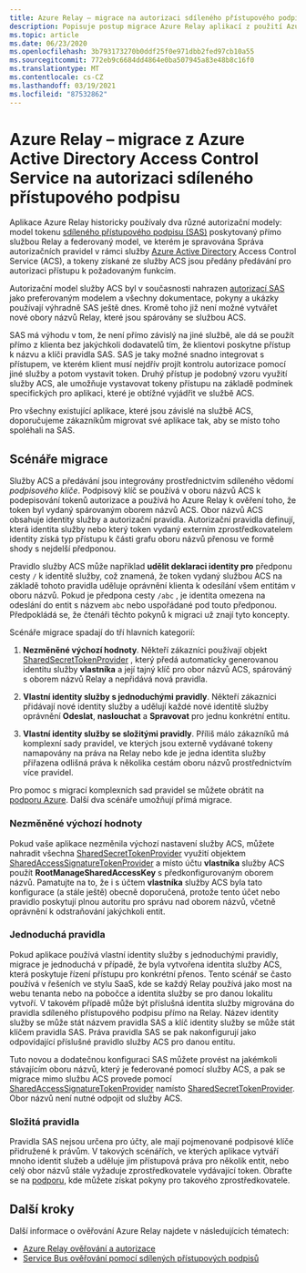 ```yaml
---
title: Azure Relay – migrace na autorizaci sdíleného přístupového podpisu
description: Popisuje postup migrace Azure Relay aplikací z použití Azure Active Directory Access Control Service k autorizaci sdíleného přístupového podpisu.
ms.topic: article
ms.date: 06/23/2020
ms.openlocfilehash: 3b793173270b0ddf25f0e971dbb2fed97cb10a55
ms.sourcegitcommit: 772eb9c6684dd4864e0ba507945a83e48b8c16f0
ms.translationtype: MT
ms.contentlocale: cs-CZ
ms.lasthandoff: 03/19/2021
ms.locfileid: "87532862"
---
```

# <a name="azure-relay---migrate-from-azure-active-directory-access-control-service-to-shared-access-signature-authorization"></a>Azure Relay – migrace z Azure Active Directory Access Control Service na autorizaci sdíleného přístupového podpisu

Aplikace Azure Relay historicky používaly dva různé autorizační modely: model tokenu [sdíleného přístupového podpisu (SAS)](../service-bus-messaging/service-bus-sas.md) poskytovaný přímo službou Relay a federovaný model, ve kterém je spravována Správa autorizačních pravidel v rámci služby [Azure Active Directory](../active-directory/index.yml) Access Control Service (ACS), a tokeny získané ze služby ACS jsou předány předávání pro autorizaci přístupu k požadovaným funkcím.

Autorizační model služby ACS byl v současnosti nahrazen [autorizací SAS](../service-bus-messaging/service-bus-authentication-and-authorization.md) jako preferovaným modelem a všechny dokumentace, pokyny a ukázky používají výhradně SAS ještě dnes. Kromě toho již není možné vytvářet nové obory názvů Relay, které jsou spárovány se službou ACS.

SAS má výhodu v tom, že není přímo závislý na jiné službě, ale dá se použít přímo z klienta bez jakýchkoli dodavatelů tím, že klientovi poskytne přístup k názvu a klíči pravidla SAS. SAS je taky možné snadno integrovat s přístupem, ve kterém klient musí nejdřív projít kontrolu autorizace pomocí jiné služby a potom vystavit token. Druhý přístup je podobný vzoru využití služby ACS, ale umožňuje vystavovat tokeny přístupu na základě podmínek specifických pro aplikaci, které je obtížné vyjádřit ve službě ACS.

Pro všechny existující aplikace, které jsou závislé na službě ACS, doporučujeme zákazníkům migrovat své aplikace tak, aby se místo toho spoléhali na SAS.

## <a name="migration-scenarios"></a>Scénáře migrace

Služby ACS a předávání jsou integrovány prostřednictvím sdíleného vědomí *podpisového klíče*. Podpisový klíč se používá v oboru názvů ACS k podepisování tokenů autorizace a používá ho Azure Relay k ověření toho, že token byl vydaný spárovaným oborem názvů ACS. Obor názvů ACS obsahuje identity služby a autorizační pravidla. Autorizační pravidla definují, která identita služby nebo který token vydaný externím zprostředkovatelem identity získá typ přístupu k části grafu oboru názvů přenosu ve formě shody s nejdelší předponou.

Pravidlo služby ACS může například **udělit deklaraci identity pro** předponu cesty `/` k identitě služby, což znamená, že token vydaný službou ACS na základě tohoto pravidla uděluje oprávnění klienta k odesílání všem entitám v oboru názvů. Pokud je předpona cesty `/abc` , je identita omezena na odeslání do entit s názvem `abc` nebo uspořádané pod touto předponou. Předpokládá se, že čtenáři těchto pokynů k migraci už znají tyto koncepty.

Scénáře migrace spadají do tří hlavních kategorií:

1.  **Nezměněné výchozí hodnoty**. Někteří zákazníci používají objekt [SharedSecretTokenProvider](/dotnet/api/microsoft.servicebus.sharedsecrettokenprovider) , který předá automaticky generovanou identitu služby **vlastníka** a její tajný klíč pro obor názvů ACS, spárováný s oborem názvů Relay a nepřidává nová pravidla.

2.  **Vlastní identity služby s jednoduchými pravidly**. Někteří zákazníci přidávají nové identity služby a udělují každé nové identitě služby oprávnění **Odeslat**, **naslouchat** a **Spravovat** pro jednu konkrétní entitu.

3.  **Vlastní identity služby se složitými pravidly**. Příliš málo zákazníků má komplexní sady pravidel, ve kterých jsou externě vydávané tokeny namapovány na práva na Relay nebo kde je jedna identita služby přiřazena odlišná práva k několika cestám oboru názvů prostřednictvím více pravidel.

Pro pomoc s migrací komplexních sad pravidel se můžete obrátit na [podporu Azure](https://azure.microsoft.com/support/options/). Další dva scénáře umožňují přímá migrace.

### <a name="unchanged-defaults"></a>Nezměněné výchozí hodnoty

Pokud vaše aplikace nezměnila výchozí nastavení služby ACS, můžete nahradit všechna [SharedSecretTokenProvider](/dotnet/api/microsoft.servicebus.sharedsecrettokenprovider) využití objektem [SharedAccessSignatureTokenProvider](/dotnet/api/microsoft.servicebus.sharedaccesssignaturetokenprovider) a místo účtu **vlastníka** služby ACS použít **RootManageSharedAccessKey** s předkonfigurovaným oborem názvů. Pamatujte na to, že i s účtem **vlastníka** služby ACS byla tato konfigurace (a stále ještě) obecně doporučená, protože tento účet nebo pravidlo poskytují plnou autoritu pro správu nad oborem názvů, včetně oprávnění k odstraňování jakýchkoli entit.

### <a name="simple-rules"></a>Jednoduchá pravidla

Pokud aplikace používá vlastní identity služby s jednoduchými pravidly, migrace je jednoduchá v případě, že byla vytvořena identita služby ACS, která poskytuje řízení přístupu pro konkrétní přenos. Tento scénář se často používá v řešeních ve stylu SaaS, kde se každý Relay používá jako most na webu tenanta nebo na pobočce a identita služby se pro danou lokalitu vytvoří. V takovém případě může být příslušná identita služby migrována do pravidla sdíleného přístupového podpisu přímo na Relay. Název identity služby se může stát názvem pravidla SAS a klíč identity služby se může stát klíčem pravidla SAS. Práva pravidla SAS se pak nakonfigurují jako odpovídající příslušné pravidlo služby ACS pro danou entitu.

Tuto novou a dodatečnou konfiguraci SAS můžete provést na jakémkoli stávajícím oboru názvů, který je federované pomocí služby ACS, a pak se migrace mimo službu ACS provede pomocí [SharedAccessSignatureTokenProvider](/dotnet/api/microsoft.servicebus.sharedaccesssignaturetokenprovider) namísto [SharedSecretTokenProvider](/dotnet/api/microsoft.servicebus.sharedsecrettokenprovider). Obor názvů není nutné odpojit od služby ACS.

### <a name="complex-rules"></a>Složitá pravidla

Pravidla SAS nejsou určena pro účty, ale mají pojmenované podpisové klíče přidružené k právům. V takových scénářích, ve kterých aplikace vytváří mnoho identit služeb a uděluje jim přístupová práva pro několik entit, nebo celý obor názvů stále vyžaduje zprostředkovatele vydávající token. Obraťte se na [podporu](https://azure.microsoft.com/support/options/), kde můžete získat pokyny pro takového zprostředkovatele.

## <a name="next-steps"></a>Další kroky

Další informace o ověřování Azure Relay najdete v následujících tématech:

* [Azure Relay ověřování a autorizace](relay-authentication-and-authorization.md)
* [Service Bus ověřování pomocí sdílených přístupových podpisů](../service-bus-messaging/service-bus-sas.md)
